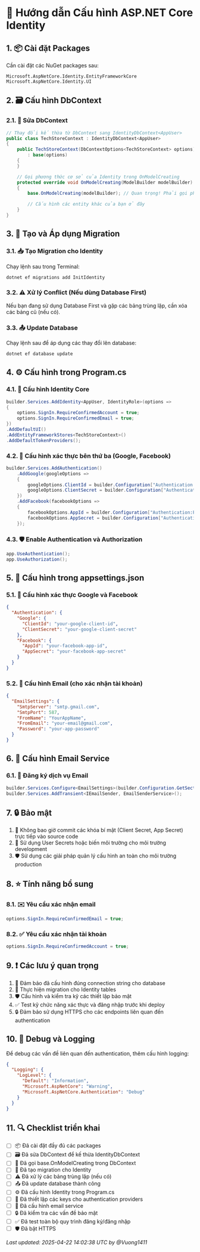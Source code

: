 # 🔐 Hướng dẫn Cấu hình ASP.NET Core Identity

## 1. 📦 Cài đặt Packages

Cần cài đặt các NuGet packages sau:
```
Microsoft.AspNetCore.Identity.EntityFrameworkCore
Microsoft.AspNetCore.Identity.UI
```

## 2. 🗃️ Cấu hình DbContext

### 2.1. 📝 Sửa DbContext
```csharp
// Thay đổi kế thừa từ DbContext sang IdentityDbContext<AppUser>
public class TechStoreContext : IdentityDbContext<AppUser>
{
    public TechStoreContext(DbContextOptions<TechStoreContext> options)
        : base(options)
    {
    }

    // Gọi phương thức cơ sở của Identity trong OnModelCreating
    protected override void OnModelCreating(ModelBuilder modelBuilder)
    {
        base.OnModelCreating(modelBuilder); // Quan trọng! Phải gọi phương thức này

        // Cấu hình các entity khác của bạn ở đây
    }
}
```

## 3. 🔄 Tạo và Áp dụng Migration

### 3.1. 📥 Tạo Migration cho Identity
Chạy lệnh sau trong Terminal:
```bash
dotnet ef migrations add InitIdentity
```

### 3.2. ⚠️ Xử lý Conflict (Nếu dùng Database First)
Nếu bạn đang sử dụng Database First và gặp các bảng trùng lặp, cần xóa các bảng cũ (nếu có).

### 3.3. 📤 Update Database
Chạy lệnh sau để áp dụng các thay đổi lên database:
```bash
dotnet ef database update
```

## 4. ⚙️ Cấu hình trong Program.cs

### 4.1. 🔧 Cấu hình Identity Core
```csharp
builder.Services.AddIdentity<AppUser, IdentityRole>(options =>
{
    options.SignIn.RequireConfirmedAccount = true;
    options.SignIn.RequireConfirmedEmail = true;
})
.AddDefaultUI()
.AddEntityFrameworkStores<TechStoreContext>()
.AddDefaultTokenProviders();
```

### 4.2. 🔑 Cấu hình xác thực bên thứ ba (Google, Facebook)
```csharp
builder.Services.AddAuthentication()
    .AddGoogle(googleOptions =>
    {
        googleOptions.ClientId = builder.Configuration["Authentication:Google:ClientId"]!;
        googleOptions.ClientSecret = builder.Configuration["Authentication:Google:ClientSecret"]!;
    })
    .AddFacebook(facebookOptions =>
    {
        facebookOptions.AppId = builder.Configuration["Authentication:Facebook:AppId"]!;
        facebookOptions.AppSecret = builder.Configuration["Authentication:Facebook:AppSecret"]!;
    });
```

### 4.3. 🛡️ Enable Authentication và Authorization
```csharp
app.UseAuthentication();
app.UseAuthorization();
```

## 5. 📄 Cấu hình trong appsettings.json

### 5.1. 🔌 Cấu hình xác thực Google và Facebook
```json
{
  "Authentication": {
    "Google": {
      "ClientId": "your-google-client-id",
      "ClientSecret": "your-google-client-secret"
    },
    "Facebook": {
      "AppId": "your-facebook-app-id",
      "AppSecret": "your-facebook-app-secret"
    }
  }
}
```

### 5.2. 📧 Cấu hình Email (cho xác nhận tài khoản)
```json
{
  "EmailSettings": {
    "SmtpServer": "smtp.gmail.com",
    "SmtpPort": 587,
    "FromName": "YourAppName",
    "FromEmail": "your-email@gmail.com",
    "Password": "your-app-password"
  }
}
```

## 6. 📨 Cấu hình Email Service

### 6.1. 📮 Đăng ký dịch vụ Email
```csharp
builder.Services.Configure<EmailSettings>(builder.Configuration.GetSection("EmailSettings"));
builder.Services.AddTransient<IEmailSender, EmailSenderService>();
```

## 7. 🔒 Bảo mật

1. 🚫 Không bao giờ commit các khóa bí mật (Client Secret, App Secret) trực tiếp vào source code
2. 🔐 Sử dụng User Secrets hoặc biến môi trường cho môi trường development
3. 🛡️ Sử dụng các giải pháp quản lý cấu hình an toàn cho môi trường production

## 8. ⭐ Tính năng bổ sung

### 8.1. ✉️ Yêu cầu xác nhận email
```csharp
options.SignIn.RequireConfirmedEmail = true;
```

### 8.2. ✅ Yêu cầu xác nhận tài khoản
```csharp
options.SignIn.RequireConfirmedAccount = true;
```

## 9. ❗ Các lưu ý quan trọng

1. 🔗 Đảm bảo đã cấu hình đúng connection string cho database
2. 🔄 Thực hiện migration cho Identity tables
3. 🛡️ Cấu hình và kiểm tra kỹ các thiết lập bảo mật
4. ✅ Test kỹ chức năng xác thực và đăng nhập trước khi deploy
5. 🔒 Đảm bảo sử dụng HTTPS cho các endpoints liên quan đến authentication

## 10. 🐛 Debug và Logging

Để debug các vấn đề liên quan đến authentication, thêm cấu hình logging:
```json
{
  "Logging": {
    "LogLevel": {
      "Default": "Information",
      "Microsoft.AspNetCore": "Warning",
      "Microsoft.AspNetCore.Authentication": "Debug"
    }
  }
}
```

## 11. 🔍 Checklist triển khai

- [ ] 📦 Đã cài đặt đầy đủ các packages
- [ ] 🗃️ Đã sửa DbContext để kế thừa IdentityDbContext
- [ ] 📝 Đã gọi base.OnModelCreating trong DbContext
- [ ] 🔄 Đã tạo migration cho Identity
- [ ] ⚠️ Đã xử lý các bảng trùng lặp (nếu có)
- [ ] 📤 Đã update database thành công
- [ ] ⚙️ Đã cấu hình Identity trong Program.cs
- [ ] 🔑 Đã thiết lập các keys cho authentication providers
- [ ] 📧 Đã cấu hình email service
- [ ] 🔒 Đã kiểm tra các vấn đề bảo mật
- [ ] ✅ Đã test toàn bộ quy trình đăng ký/đăng nhập
- [ ] 🛡️ Đã bật HTTPS

_Last updated: 2025-04-22 14:02:38 UTC by @Vuong1411_
